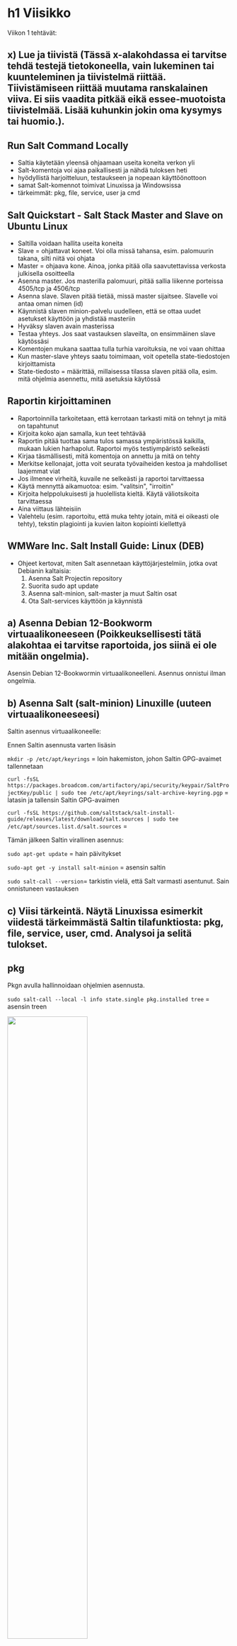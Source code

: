 # h1 Viisikko


Viikon 1 tehtävät:

## x) Lue ja tiivistä (Tässä x-alakohdassa ei tarvitse tehdä testejä tietokoneella, vain lukeminen tai kuunteleminen ja tiivistelmä riittää. Tiivistämiseen riittää muutama ranskalainen viiva. Ei siis vaadita pitkää eikä essee-muotoista tiivistelmää. Lisää kuhunkin jokin oma kysymys tai huomio.).

## Run Salt Command Locally
- Saltia käytetään yleensä ohjaamaan useita koneita verkon yli
- Salt-komentoja voi ajaa paikallisesti ja nähdä tuloksen heti
- hyödyllistä harjoitteluun, testaukseen ja nopeaan käyttöönottoon
- samat Salt-komennot toimivat Linuxissa ja Windowsissa
- tärkeimmät: pkg, file, service, user ja cmd
  
## Salt Quickstart - Salt Stack Master and Slave on Ubuntu Linux
- Saltilla voidaan hallita useita koneita
- Slave = ohjattavat koneet. Voi olla missä tahansa, esim. palomuurin takana, silti niitä voi ohjata
- Master = ohjaava kone. Ainoa, jonka pitää olla saavutettavissa verkosta julkisella osoitteella
- Asenna master. Jos masterilla palomuuri, pitää sallia liikenne porteissa 4505/tcp ja 4506/tcp
- Asenna slave. Slaven pitää tietää, missä master sijaitsee. Slavelle voi antaa oman nimen (id)
- Käynnistä slaven minion-palvelu uudelleen, että se ottaa uudet asetukset käyttöön ja yhdistää masteriin
- Hyväksy slaven avain masterissa
- Testaa yhteys. Jos saat vastauksen slaveilta, on ensimmäinen slave käytössäsi
- Komentojen mukana saattaa tulla turhia varoituksia, ne voi vaan ohittaa
- Kun master-slave yhteys saatu toimimaan, voit opetella state-tiedostojen kirjoittamista 
- State-tiedosto = määrittää, millaisessa tilassa slaven pitää olla, esim. mitä ohjelmia asennettu, mitä asetuksia käytössä
  
## Raportin kirjoittaminen
- Raportoinnilla tarkoitetaan, että kerrotaan tarkasti mitä on tehnyt ja mitä on tapahtunut
- Kirjoita koko ajan samalla, kun teet tehtävää
- Raportin pitää tuottaa sama tulos samassa ympäristössä kaikilla, mukaan lukien harhapolut. Raportoi myös testiympäristö selkeästi
- Kirjaa täsmällisesti, mitä komentoja on annettu ja mitä on tehty
- Merkitse kellonajat, jotta voit seurata työvaiheiden kestoa ja mahdolliset laajemmat viat
- Jos ilmenee virheitä, kuvaile ne selkeästi ja raportoi tarvittaessa
- Käytä mennyttä aikamuotoa: esim. "valitsin", "irroitin"
- Kirjoita helppolukuisesti ja huolellista kieltä. Käytä väliotsikoita tarvittaessa
- Aina viittaus lähteisiin
- Valehtelu (esim. raportoitu, että muka tehty jotain, mitä ei oikeasti ole tehty), tekstin plagiointi ja kuvien laiton kopiointi kiellettyä
  
## WMWare Inc. Salt Install Guide: Linux (DEB)
- Ohjeet kertovat, miten Salt asennetaan käyttöjärjestelmiin, jotka ovat Debianin kaltaisia:
  1. Asenna Salt Projectin repository
  2. Suorita sudo apt update 
  3. Asenna salt-minion, salt-master ja muut Saltin osat
  4. Ota Salt-services käyttöön ja käynnistä
 
## a) Asenna Debian 12-Bookworm virtuaalikoneeseen (Poikkeuksellisesti tätä alakohtaa ei tarvitse raportoida, jos siinä ei ole mitään ongelmia).

Asensin Debian 12-Bookwormin virtuaalikoneelleni. Asennus onnistui ilman ongelmia.
## b) Asenna Salt (salt-minion) Linuxille (uuteen virtuaalikoneeseesi)
Saltin asennus virtuaalikoneelle:

Ennen Saltin asennusta varten lisäsin

`mkdir -p /etc/apt/keyrings` = loin hakemiston, johon Saltin GPG-avaimet tallennetaan

`curl -fsSL https://packages.broadcom.com/artifactory/api/security/keypair/SaltProjectKey/public | sudo tee /etc/apt/keyrings/salt-archive-keyring.pgp` = latasin ja tallensin Saltin GPG-avaimen

`curl -fsSL https://github.com/saltstack/salt-install-guide/releases/latest/download/salt.sources | sudo tee /etc/apt/sources.list.d/salt.sources` = 

Tämän jälkeen Saltin virallinen asennus:

`sudo apt-get update` = hain päivitykset

`sudo-apt get -y install salt-minion` = asensin saltin

`sudo salt-call --version`= tarkistin vielä, että Salt varmasti asentunut. Sain onnistuneen vastauksen

## c) Viisi tärkeintä. Näytä Linuxissa esimerkit viidestä tärkeimmästä Saltin tilafunktiosta: pkg, file, service, user, cmd. Analysoi ja selitä tulokset.

## pkg

Pkgn avulla hallinnoidaan ohjelmien asennusta.

`sudo salt-call --local -l info state.single pkg.installed tree` = asensin treen

<img src="kuvat/pkg.png" width="60%">

ID = tree (paketti mitä asennetaan)

Function = pkg.installed (mitä funktiota käytetty)

Result = True (onnistunut suoritus)

Comment = All specified packages are already installed (tree oli jo valmiiksi asennettu, vaikka itse en ole sitä asentanut)

Started = 15.32 (milloin alkanut)

Duration = 59.509 ms (kesto)

Changes = ei muutoksia, koska tree löytyi jo (mitä muutoksia on tehty)

Total states run = 1 (montako tehtävää suoritettu)

Total run time = 59.509 ms (kokonaiskesto)


## file

Filen avulla hallinnoidaan tiedostoja.

`sudo salt-call --local -l info state.single file.managed /tmp/testitiedosto` = loin testitiedoston

<img src="kuvat/file.png" width="60%">

ID = /tmp/testitiedosto (tiedostopolku mikä luotiin)

Function = file.managed (mitä funktiota käytetty)

Result =  True (onnistunut suoritus)

Comment = Empty file (tyhjä tiedosto)

Started = 16.44 (milloin suoritus alkanut)

Duration = 4.345 ms (kesto)

Changes = new: file /tmp/testitiedosto created (muutokset)

Total states run = 1 (montako tehtävää suoritettu)

Total run time = 4.345 ms (kokonaiskesto)

## service

Servicen avulla hallitaan palveluita ja sitä, ovatko ne käynnissä vai eivät.

`sudo salt-call --local -l info state.single service.running apache2 enable=True` = yritin käynnistää apachea

<img src="kuvat/service.png" width="60%">

ID = apache2 (palvelu mitä yritin käynnistää)

Function = service.running (mitä funktiota käytetty)

Result = False (funktion ajaminen ei onnistunut, koska apachea ei ole asennettu)

Comment = The named service apache2 is not available (koska apachea ei ole asennettu)

Started = 16.58 (milloin suoritus alkanut)

Duration = 23.276 ms (milloin suoritus alkanut)

Changes = ei muutoksia

Total states run = 1 (montako tehtävää suoritettu)

Total run time = 23.276 m (kokonaiskesto)

## user 

Userin avulla hallitaan käyttäjiä ja niiden asetuksia.

`sudo salt-call --local -l info state.single user.present user1` = loin uuden käyttäjän nimeltä user1

<img src="kuvat/user1.png" width="60%">
<img src="kuvat/user2.png" width="60%">

ID = user1 (uuden luodun käyttäjän nimi)

Function = user.present (mitä funktiota käytetty)

Result = True (onnistunut suoritus)

Comment = New user user1 created (uusi käyttäjä luotu)

Started = 17.13 (milloin suoritus alkanut)

Duration = 70.235 ms (kesto)

Changes = muutokset
  groups = 
  
  home = /home/user1/ (käyttäjän kotihakemisto)
  
  name = user1 (käyttäjän nimi)
  
  shell = /bin/sh ()
  
  uid = 1001 ()

Total states run = 1 (montako tehtävää suoritettu)

Total run time = 70.235 ms (kokonaiskesto)

## cmd

Cmdn avulla hallitaan komentojen suorittamista. Voidaan määrittää, että komento suoritetaan vain tietyjen ehtojen täytyttyä.

`sudo salt-call --local info state.single cmd.run 'touch /tmp/testi' creates="/tmp/testi"` = loin testi-tiedoston

<img src="kuvat/cmd.png" width="60%">

ID = touch /tmp/testi

Function = cmd.run (mitä funktiota käytetty)

Result = True (onnistunut suoritus)

Comment = Command "touch /tmp/testi" run ()

Started = 17.31 (milloin suoritus alkanut)

Duration = 725.399 ms (kesto)

Changes = mitä muutoksia tehty

Total states run = 1 (montako tehtävää suoritettu)

Total run time = 725.399 ms (kokonaiskesto)

## d) Idempotentti. Anna esimerkki idempotenssista. Aja 'salt-call --local' komentoja, analysoi tulokset, selitä miten idempotenssi ilmenee.

Idempotentti = Toiminto, jonka voi suoritta useita kertoja, mutta lopputulos pysyy jokaisen suorituskerran jälkeen samana. Esimerkiksi jos tree-pakettia ei ole asennettu, Salt asentaa sen. Jos se on jo asennettu, Salt ei tee mitään. Komennon voi ajaa niin monta kertaa kuin haluaa, mutta lopputulos pysyy samana.

Kun asensin treetä komennolla `sudo salt-call --local -l info state.single pkg.installed tree`, sain vastaukseksi, että se on jo asennettu. Kokeilin komentoa pari kertaa uudelleen ja sain aina saman vastauksen, että se löytyy jo.

Ensimmäinen kerta:

<img src="kuvat/pkg.png" width="60%">

Seuraavat kerrat:

<img src="kuvat/pkg_indempotentti.png" width="60%">

Lopputulos pysyi siis koko ajan samana.



Lähteet:

Karvinen, T. 2025. Palvelinten hallinta: Läksyt. Luettavissa: https://terokarvinen.com/palvelinten-hallinta/#laksyt Luettu: 27.3.2025

Karvinen, T. 2023. Run Salt Command Locally. Luettavissa: https://terokarvinen.com/2021/salt-run-command-locally/ Luettu: 27.3.2025

Karvinen, T. 2018. Salt Quickstart - Salt Stack Master and Slave on Ubuntu Linux. Luettavissa: https://terokarvinen.com/2018/03/28/salt-quickstart-salt-stack-master-and-slave-on-ubuntu-linux/ Luettu: 27.3.2025

Karvinen, T. 2006. Raportin kirjoittaminen. Luettavissa: https://terokarvinen.com/2006/06/04/raportin-kirjoittaminen-4/ Luettu: 27.3.2025

WMWare Inc. Salt Install Guide: Linux (DEB). Luettavissa: https://docs.saltproject.io/salt/install-guide/en/latest/topics/install-by-operating-system/linux-deb.html Luettu: 27.3.2025

Karvinen, T. 2024. Install Debian on Virtualbox. Luettavissa: https://terokarvinen.com/2021/install-debian-on-virtualbox/ Luettu: 27.3.2025

WMWare Inc. 2025. Salt.States.Pkg. Luettavissa: https://docs.saltproject.io/en/master/ref/states/all/salt.states.pkg.html Luettu: 28.3.2025

WMWare Inc. 2025. Salt.States.File. Luettavissa: https://docs.saltproject.io/en/3006/ref/states/all/salt.states.file.html Luettu: 28.3.2025

WMWare Inc. 2025. Salt.States.Service. Luettavissa: https://docs.saltproject.io/en/3006/ref/states/all/salt.states.service.html Luettu: 28.3.2025

WMWare Inc. 2025. Salt.States.User. Luettavissa: https://docs.saltproject.io/en/3006/ref/states/all/salt.states.user.html Luettu: 28.3.2025

WMWare Inc. 2025. Salt.States.Cmd. Luettavissa: https://docs.saltproject.io/en/3006/ref/states/all/salt.states.cmd.html Luettu: 28.3.2025

WMWare Inc. 2025. Glossary. Luettavissa: https://docs.saltproject.io/en/3006/glossary.html Luettu: 28.3.2025

